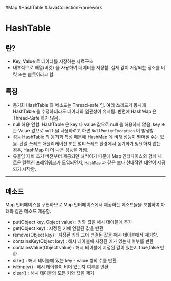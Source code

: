 #Map #HashTable #JavaCollectionFramework 

# HashTable

## 란?
* Key, Value 로 데이터를 저장하는 자료구조
* 내부적으로 배열(버킷) 을 사용하여 데이터를 저장함.
	실제 값이 저장되는 장소를 버킷 또는 슬롯이라고 함.



## 특징

* 동기화
	HashTable 의 메소드는 Thread-safe 임. 여러 쓰레드가 동시에 HashTable 을 수정하더라도 데이터의 일관성이 유지됨. 반면에 HashMap 은 Thread-Safe 하지 않음.
* null 허용 안함.
	HashTable 은 key 나 value 값으로 null 을 허용하지 않음. key 또는 Value 값으로 `null` 을 사용하려고 하면 `NullPonterException` 이 발생함.
* 성능
	HashTable 의 동기화 특성 때문에 HashMap 에 비해 성능이 떨어질 수는 있음.
	단일 쓰레드 애플리케이션 또는 멀티쓰레드 환경에서 동기화가 필요하지 않는 경우, HashMap 이 더 나은 성능을 가짐.
* 유물임
	자바 초기 버전부터 제공되던 녀석이기 때문에 Map 인터페이스와 함께 새로운 컬렉션 프레임워크가 도입되면서, `HashMap` 과 같은 보다 현대적인 대안이 제공되기 시작함.


---

## 메소드

Map 인터페이스를 구현하므로 Map 인터페이스에서 제공하는 메소드들을 포함하여 아래와 같은 메소드 제공함.

* put(Object key, Object value) : 키와 값을 해시 테이블에 추가
* get(Object key) : 지정된 키에 연결된 값을 반환
* remove(Object key) : 지정된 키와 그에 연결된 값을 해시 테이블에서 제거함.
* containsKey(Object key) : 해시 테이블에 지정된 키가 있는지 여부를 반환
* containsValue(Object value) : 해시 테이블에 지정된 값이 있는지 true,false 반환
* size() : 해시 테이블에 있는 key - value 쌍의 수를 반환
* isEmpty() : 해시 테이블이 비어 있는지 여부를 반환
* clear() : 해시 테이블의 모든 키와 값을 제거
